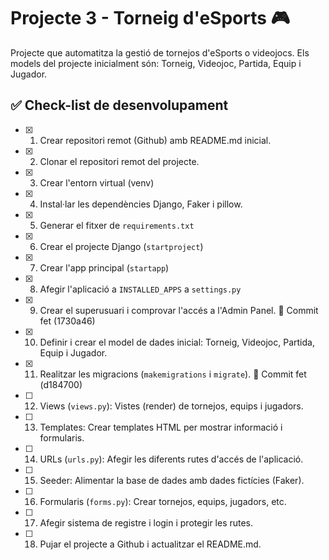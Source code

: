 # Projecte 3 - Torneig d'eSports 🎮 

Projecte que automatitza la gestió de tornejos d'eSports o videojocs.
Els models del projecte inicialment són: Torneig, Videojoc, Partida, Equip i Jugador.

## ✅ Check-list de desenvolupament

- [X] 1. Crear repositori remot (Github) amb README.md inicial.
- [X] 2. Clonar el repositori remot del projecte.
- [X] 3. Crear l'entorn virtual (venv)
- [X] 4. Instal·lar les dependències Django, Faker i pillow.
- [X] 5. Generar el fitxer de ```requirements.txt```
- [X] 6. Crear el projecte Django (```startproject```)
- [X] 7. Crear l'app principal (```startapp```)
- [X] 8. Afegir l'aplicació a ```INSTALLED_APPS``` a ```settings.py```
- [X] 9. Crear el superusuari i comprovar l'accés a l'Admin Panel. 💾 Commit fet (1730a46)
- [X] 10. Definir i crear el model de dades inicial: Torneig, Videojoc, Partida, Equip i Jugador.
- [X] 11. Realitzar les migracions (```makemigrations``` i ```migrate```). 💾 Commit fet (d184700)
- [ ] 12. Views (```views.py```): Vistes (render) de tornejos, equips i jugadors.
- [ ] 13. Templates: Crear templates HTML per mostrar informació i formularis.
- [ ] 14. URLs (```urls.py```):  Afegir les diferents rutes d'accés de l'aplicació.
- [ ] 15. Seeder: Alimentar la base de dades amb dades fictícies (Faker).
- [ ] 16. Formularis (```forms.py```): Crear tornejos, equips, jugadors, etc.
- [ ] 17. Afegir sistema de registre i login i protegir les rutes.
- [ ] 18. Pujar el projecte a Github i actualitzar el README.md.
